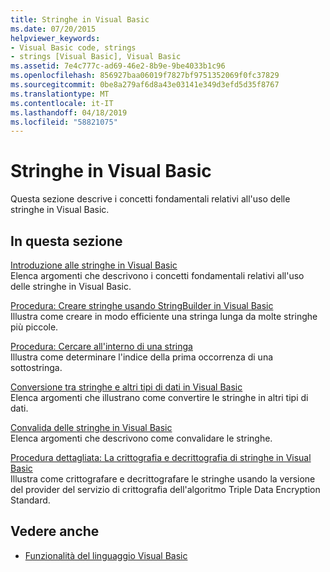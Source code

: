 ```yaml
---
title: Stringhe in Visual Basic
ms.date: 07/20/2015
helpviewer_keywords:
- Visual Basic code, strings
- strings [Visual Basic], Visual Basic
ms.assetid: 7e4c777c-ad69-46e2-8b9e-9be4033b1c96
ms.openlocfilehash: 856927baa06019f7827bf9751352069f0fc37829
ms.sourcegitcommit: 0be8a279af6d8a43e03141e349d3efd5d35f8767
ms.translationtype: MT
ms.contentlocale: it-IT
ms.lasthandoff: 04/18/2019
ms.locfileid: "58821075"
---
```

# <a name="strings-in-visual-basic"></a>Stringhe in Visual Basic
Questa sezione descrive i concetti fondamentali relativi all'uso delle stringhe in Visual Basic.  
  
## <a name="in-this-section"></a>In questa sezione  
 [Introduzione alle stringhe in Visual Basic](../../../../visual-basic/programming-guide/language-features/strings/introduction-to-strings.md)  
 Elenca argomenti che descrivono i concetti fondamentali relativi all'uso delle stringhe in Visual Basic.  
  
 [Procedura: Creare stringhe usando StringBuilder in Visual Basic](../../../../visual-basic/programming-guide/language-features/strings/how-to-create-strings-using-a-stringbuilder.md)  
 Illustra come creare in modo efficiente una stringa lunga da molte stringhe più piccole.  
  
 [Procedura: Cercare all'interno di una stringa](../../../../visual-basic/programming-guide/language-features/strings/how-to-search-within-a-string.md)  
 Illustra come determinare l'indice della prima occorrenza di una sottostringa.  
  
 [Conversione tra stringhe e altri tipi di dati in Visual Basic](../../../../visual-basic/programming-guide/language-features/strings/converting-between-strings-and-other-data-types.md)  
 Elenca argomenti che illustrano come convertire le stringhe in altri tipi di dati.  
  
 [Convalida delle stringhe in Visual Basic](../../../../visual-basic/programming-guide/language-features/strings/validating-strings.md)  
 Elenca argomenti che descrivono come convalidare le stringhe.  
  
 [Procedura dettagliata: La crittografia e decrittografia di stringhe in Visual Basic](../../../../visual-basic/programming-guide/language-features/strings/walkthrough-encrypting-and-decrypting-strings.md)  
 Illustra come crittografare e decrittografare le stringhe usando la versione del provider del servizio di crittografia dell'algoritmo Triple Data Encryption Standard.  
  
## <a name="see-also"></a>Vedere anche

- [Funzionalità del linguaggio Visual Basic](../../../../visual-basic/programming-guide/language-features/index.md)
